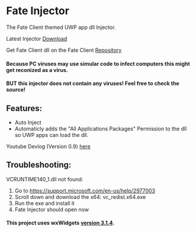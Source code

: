 # Fate Injector
The Fate Client themed UWP app dll Injector.

Latest Injector [Download](https://github.com/fligger/FateInjector/releases/latest/FateInjector.exe)

Get Fate Client dll on the Fate Client [Repository](https://github.com/fligger/FateClient)

#### Because PC viruses may use simular code to infect computers this might get reconized as a virus. 
#### BUT this injector does not contain any viruses! Feel free to check the source!

## Features:
- Auto Inject
- Automaticly adds the "All Applications Packages" Permission to the dll so UWP apps can load the dll.

Youtube Devlog (Version 0.9) [here](https://www.youtube.com/watch?v=_50QBD4pKEs&list=PLVRYtYhvPXj5J6IwIFAAFO8CrpgmsLFki&index=4)

## Troubleshooting:
VCRUNTIME140_1.dll not found:
1. Go to https://support.microsoft.com/en-us/help/2977003
2. Scroll down and download the x64: vc_redist.x64.exe
3. Run the exe and install it
4. Fate Injector should open now

#### This project uses wxWidgets [version 3.1.4](https://wxwidgets.org/news/2020/07/wxwidgets-3.1.4-released/).
